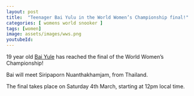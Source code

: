 ```yaml
---
layout: post
title:  "Teenager Bai Yulu in the World Women’s Championship final!"
categories: [ womens world snooker ]
tags: [women]
image: assets/images/wws.png
youtubeId: 
---
```

<p>19 year old <a href="https://www.womenssnooker.com/teenager-bai-reaches-womens-final//">Bai Yule</a> has reached the final of the World Women’s Championship!</p>
<p></p>
Bai will meet Siripaporn Nuanthakhamjam, from Thailand.
<p></p>
The final takes place on Saturday 4th March, starting at 12pm local time.